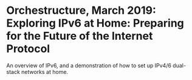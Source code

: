 # Orchestructure, March 2019: Exploring IPv6 at Home: Preparing for the Future of the Internet Protocol

An overview of IPv6, and a demonstration of how to set up IPv4/6 dual-stack networks at home.